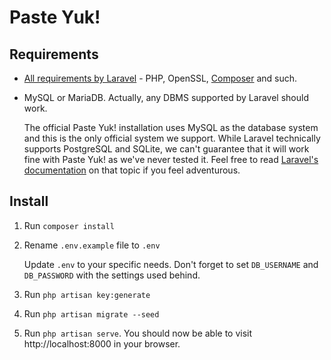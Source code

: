 Paste Yuk!
===

## Requirements
- [All requirements by Laravel](https://laravel.com/docs/installation#server-requirements) - PHP, OpenSSL, [Composer](https://getcomposer.org/) and such.
- MySQL or MariaDB. Actually, any DBMS supported by Laravel should work.

  The official Paste Yuk! installation uses MySQL as the database system and this is the only official system we support. While Laravel technically supports PostgreSQL and SQLite, we can't guarantee that it will work fine with Paste Yuk! as we've never tested it. Feel free to read [Laravel's documentation](https://laravel.com/docs/database#configuration) on that topic if you feel adventurous.

## Install
1. Run `composer install`

2. Rename `.env.example` file to `.env`

   Update `.env` to your specific needs. Don't forget to set `DB_USERNAME` and `DB_PASSWORD` with the settings used behind.

3. Run `php artisan key:generate`

4. Run `php artisan migrate --seed`

5. Run `php artisan serve`. You should now be able to visit http://localhost:8000 in your browser.
